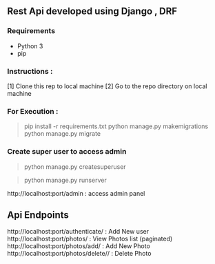 ## Rest Api developed using Django , DRF

### Requirements

* Python 3
* pip


### Instructions :

[1] Clone this rep to local machine
[2] Go to the repo directory on local machine

### For Execution :

> pip install -r requirements.txt
> python manage.py makemigrations
> python manage.py migrate

### Create super user to access admin
> python manage.py createsuperuser

> python manage.py runserver

http://localhost:port/admin : access admin panel

## Api Endpoints

http://localhost:port/authenticate/         : Add New user
http://localhost:port/photos/               : View Photos list (paginated)
http://localhost:port/photos/add/           : Add New Photo
http://localhost:port/photos/delete/<id>/   : Delete Photo
